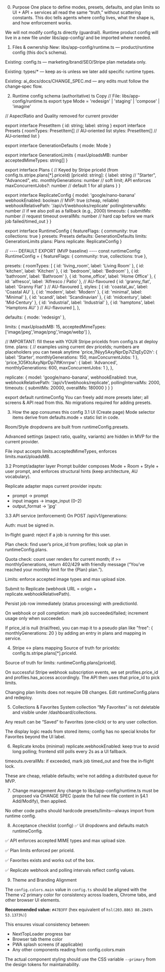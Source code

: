 0) Purpose
One place to define modes, presets, defaults, and plan limits so UI + API + services all read the same “truth,” without scattering constants. This doc tells agents where config lives, what the shape is, and how enforcement works.

We will not modify config.ts directly (guardrail). Runtime product config will live in a new file under libs/app-config/ and be imported where needed.

1) Files & ownership
New: libs/app-config/runtime.ts — product/runtime config (this doc’s schema).

Existing: config.ts — marketing/brand/SEO/Stripe plan metadata only.

Existing: types/* — keep as-is unless we later add specific runtime types.

Existing: ai_docs/docs/CHANGE_SPEC.md — any edits must follow the change‑spec flow.

2) Runtime config schema (authoritative)
ts
Copy
// File: libs/app-config/runtime.ts
export type Mode = 'redesign' | 'staging' | 'compose' | 'imagine'

// AspectRatio and Quality removed for current provider

export interface PresetItem { id: string; label: string }
export interface Presets {
  roomTypes: PresetItem[]        // AU‑oriented list
  styles: PresetItem[]           // AU‑oriented list
}

export interface GenerationDefaults {
  mode: Mode
}

export interface GenerationLimits {
  maxUploadsMB: number
  acceptedMimeTypes: string[]
}

export interface Plans {
  // Keyed by Stripe priceId (from config.ts.stripe.plans[*].priceId)
  [priceId: string]: {
    label: string                 // "Starter", "Advanced", etc.
    monthlyGenerations: number    // soft limit; API enforces
    maxConcurrentJobs?: number    // default 1 for all plans
  }
}

export interface ReplicateConfig {
  model: 'google/nano-banana'
  webhookEnabled: boolean        // MVP: true (cheap, reliable)
  webhookRelativePath: '/api/v1/webhooks/replicate'
  pollingIntervalMs: number      // if we also poll as a fallback (e.g., 2000)
  timeouts: {
    submitMs: number             // request timeout
    overallMs: number            // hard cap before we mark job failed/timed_out
  }
}

export interface RuntimeConfig {
  featureFlags: {
    community: true
    collections: true
  }
  presets: Presets
  defaults: GenerationDefaults
  limits: GenerationLimits
  plans: Plans
  replicate: ReplicateConfig
}

// ---- DEFAULT EXPORT (MVP baseline) ----
const runtimeConfig: RuntimeConfig = {
  featureFlags: { community: true, collections: true },

  presets: {
    roomTypes: [
      { id: 'living_room', label: 'Living Room' },
      { id: 'kitchen',     label: 'Kitchen' },
      { id: 'bedroom',     label: 'Bedroom' },
      { id: 'bathroom',    label: 'Bathroom' },
      { id: 'home_office', label: 'Home Office' },
      { id: 'alfresco',    label: 'Alfresco / Patio' },       // AU-flavoured
      { id: 'granny_flat', label: 'Granny Flat' }             // AU-flavoured
    ],
    styles: [
      { id: 'coastal_au',  label: 'Coastal AU' },
      { id: 'modern',      label: 'Modern' },
      { id: 'minimal',     label: 'Minimal' },
      { id: 'scandi',      label: 'Scandinavian' },
      { id: 'midcentury',  label: 'Mid‑Century' },
      { id: 'industrial',  label: 'Industrial' },
      { id: 'hamptons',    label: 'Hamptons AU' }             // AU-flavoured
    ],
  },

  defaults: { mode: 'redesign' },

  limits: { maxUploadsMB: 15, acceptedMimeTypes: ['image/jpeg','image/png','image/webp'] },

  // IMPORTANT: fill these with YOUR Stripe priceIds from config.ts at deploy time.
  plans: {
    // examples using current dev priceIds; numbers are placeholders you can tweak anytime
    'price_1Niyy5AxyNprDp7iZIqEyD2h': { label: 'Starter',  monthlyGenerations: 150, maxConcurrentJobs: 1 },
    'price_1O5KtcAxyNprDp7iftKnrrpw': { label: 'Advanced', monthlyGenerations: 600, maxConcurrentJobs: 1 },
  },

  replicate: {
    model: 'google/nano-banana',
    webhookEnabled: true,
    webhookRelativePath: '/api/v1/webhooks/replicate',
    pollingIntervalMs: 2000,
    timeouts: { submitMs: 20000, overallMs: 180000 }
  }
}

export default runtimeConfig
You can freely add more presets later; all screens & API read from this. No migrations required for adding presets.

3) How the app consumes this config
3.1 UI (Create page)
Mode selector items derive from defaults.mode + static list in code.

Room/Style dropdowns are built from runtimeConfig.presets.

Advanced settings (aspect ratio, quality, variants) are hidden in MVP for the current provider.

File input accepts limits.acceptedMimeTypes, enforces limits.maxUploadsMB.

3.2 Prompt/adapter layer
Prompt builder composes Mode + Room + Style + user prompt, and enforces structural hints (keep architecture, AU vocabulary).

Replicate adapter maps current provider inputs:
- prompt → prompt
- input images → image_input (0–2)
- output_format → 'jpg'

3.3 API service (enforcement)
On POST /api/v1/generations:

Auth: must be signed in.

In‑flight guard: reject if a job is running for this user.

Plan check: find user’s price_id from profiles; look up plan in runtimeConfig.plans.

Quota check: count user renders for current month; if >= monthlyGenerations, return 402/429 with friendly message (“You’ve reached your monthly limit for the {Plan} plan.”).

Limits: enforce accepted image types and max upload size.

Submit to Replicate (webhook URL = origin + replicate.webhookRelativePath).

Persist job row immediately (status processing) with predictionId.

On webhook or poll completion: mark job succeeded/failed; increment usage only when succeeded.

If price_id is null (trial/free), you can map it to a pseudo plan like "free": { monthlyGenerations: 20 } by adding an entry in plans and mapping in service.

4) Stripe ↔ plans mapping
Source of truth for priceIds: config.ts.stripe.plans[*].priceId.

Source of truth for limits: runtimeConfig.plans[priceId].

On successful Stripe webhook subscription events, we set profiles.price_id and profiles.has_access accordingly. The API then uses that price_id to pick limits.

Changing plan limits does not require DB changes. Edit runtimeConfig.plans and redeploy.

5) Collections & Favorites
System collection “My Favorites” is not deletable and visible under /dashboard/collections.

Any result can be “Saved” to Favorites (one‑click) or to any user collection.

The display logic reads from stored items; config has no special knobs for Favorites beyond the UI label.

6) Replicate knobs (minimal)
replicate.webhookEnabled: keep true to avoid long polling; frontend still polls every 2s as a UI fallback.

timeouts.overallMs: if exceeded, mark job timed_out and free the in‑flight lock.

These are cheap, reliable defaults; we’re not adding a distributed queue for MVP.

7) Change management
Any change to libs/app-config/runtime.ts must be proposed via CHANGE SPEC (paste the full new file content in §4.1 Add/Modify), then applied.

No other code paths should hardcode presets/limits—always import from runtime config.

8) Acceptance checklist (config)
✅ UI dropdowns and defaults match runtimeConfig.

✅ API enforces accepted MIME types and max upload size.

✅ Plan limits enforced per priceId.

✅ Favorites exists and works out of the box.

✅ Replicate webhook and polling intervals reflect config values.

9) Theme and Branding Alignment

The `config.colors.main` value in `config.ts` should be aligned with the Theme v2 primary color for consistency across loaders, Chrome tabs, and other browser UI elements.

**Recommended value:** `#47B3FF` (hex equivalent of `hsl(203.8863 88.2845% 53.1373%)`)

This ensures visual consistency between:
- NextTopLoader progress bar
- Browser tab theme color
- PWA splash screens (if applicable)
- Any other components reading from config.colors.main

The actual component styling should use the CSS variable `--primary` from the design tokens for maintainability.
